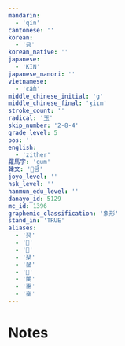 ```yaml
---
mandarin:
  - 'qín'
cantonese: ''
korean:
  - '금'
korean_native: ''
japanese:
  - 'KIN'
japanese_nanori: ''
vietnamese:
  - 'cầm'
middle_chinese_initial: 'g'
middle_chinese_final: 'ɣiɪm'
stroke_count: ''
radical: '玉'
skip_number: '2-8-4'
grade_level: 5
pos: ''
english:
  - 'zither'
羅馬字: 'gum'
韓文: '굼'
joyo_level: ''
hsk_level: ''
hanmun_edu_level: ''
danayo_id: 5129
mc_id: 1396
graphemic_classification: '象形'
stand_in: 'TRUE'
aliases:
  - '珡'
  - '𤦡'
  - '𤩟'
  - '琹'
  - '𨨖'
  - '𩰔'
  - '䦦'
  - '䥅'
  - '䥆'
---
```


# Notes
